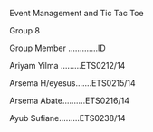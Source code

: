 Event Management and Tic Tac Toe

Group 8

Group Member .............ID

Ariyam Yilma .........ETS0212/14

Arsema H/eyesus.......ETS0215/14

Arsema Abate..........ETS0216/14

Ayub Sufiane.........ETS0238/14

